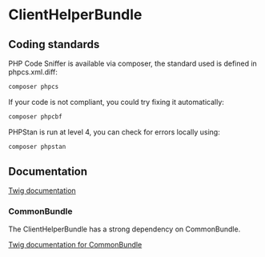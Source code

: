 ClientHelperBundle
=============

Coding standards
----------------
PHP Code Sniffer is available via composer, the standard used is defined in phpcs.xml.diff:
````bash
composer phpcs
````

If your code is not compliant, you could try fixing it automatically:
````bash
composer phpcbf
````

PHPStan is run at level 4, you can check for errors locally using:
`````bash
composer phpstan
`````

Documentation
-------------

[Twig documentation](../master/Resources/doc/twig.md)

### CommonBundle

The ClientHelperBundle has a strong dependency on CommonBundle.
 
[Twig documentation for CommonBundle](https://github.comhttps://github.com/ems-project/EMSClientHelperBundle/blob/master/Resources/doc/twig.md)

